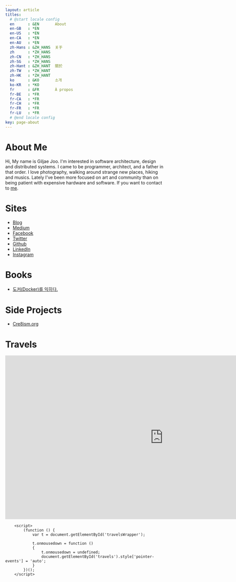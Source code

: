 ```yaml
---
layout: article
titles:
  # @start locale config
  en      : &EN       About
  en-GB   : *EN
  en-US   : *EN
  en-CA   : *EN
  en-AU   : *EN
  zh-Hans : &ZH_HANS  关于
  zh      : *ZH_HANS
  zh-CN   : *ZH_HANS
  zh-SG   : *ZH_HANS
  zh-Hant : &ZH_HANT  關於
  zh-TW   : *ZH_HANT
  zh-HK   : *ZH_HANT
  ko      : &KO       소개
  ko-KR   : *KO
  fr      : &FR       À propos
  fr-BE   : *FR
  fr-CA   : *FR
  fr-CH   : *FR
  fr-FR   : *FR
  fr-LU   : *FR
  # @end locale config
key: page-about
---
```

# About Me
Hi, My name is Giljae Joo. I'm interested in software architecture, design and distributed systems. I came to be programmer, architect, and a father in that order. I love photography, walking around strange new places, hiking and musics. Lately I've been more focused on art and community than on being patient with expensive hardware and software. If you want to contact to [me](mailto:giljae@gmail.com).

# Sites
* [Blog](https://giljae.com)
* [Medium](https://giljae.medium.com)
* [Facebook](https://facebook.com/giljae)
* [Twitter](https://twitter.com/giljae)
* [Github](https://github.com/giljae)
* [LinkedIn](https://www.linkedin.com/in/giljae)
* [Instagram](https://instagram.com/giljae)

# Books
* [도커(Docker)를 익히다.](https://docker.books.giljae.com/)

# Side Projects
* [Cre8ism.org](https://cre8ism.org)

# Travels
<iframe id="travels" class="center" src="https://www.google.com/maps/d/embed?mid=1T6WlE-nzPg7dQbnXANVCBzNOUgHRLzcl&z=2&ll=35,12&maptype=roadmap" frameborder="0" style="border:0" width="1000" height="520"></iframe>

<script>
            (function() {
                var itinerary = [
                    '01/19', 'Seoul, ROK'
                ];
                var today = new Date();
                var location;
                for(var i = 0; i < itinerary.length; i += 2)
                {
                    itinerary[i] += '/17';
                    var date = new Date(itinerary[i]);
                    if(today < date)
                        break;
                    location = itinerary[i + 1];
                }
                document.getElementById('locationText').textContent = location;
            })();
        </script>
        <script>
            (function () {
                var t = document.getElementById('travelsWrapper');

                t.onmousedown = function ()
                {
                    t.onmousedown = undefined;
                    document.getElementById('travels').style['pointer-events'] = 'auto';
                }
            })();
        </script>
